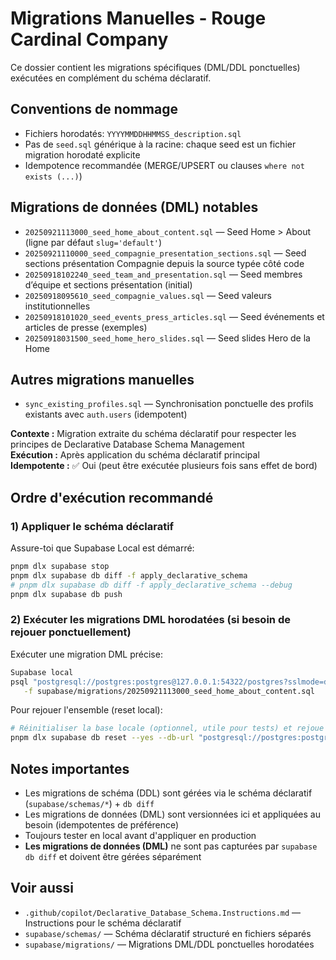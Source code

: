 # Migrations Manuelles - Rouge Cardinal Company

Ce dossier contient les migrations spécifiques (DML/DDL ponctuelles) exécutées en complément du schéma déclaratif.

## Conventions de nommage

- Fichiers horodatés: `YYYYMMDDHHMMSS_description.sql`
- Pas de `seed.sql` générique à la racine: chaque seed est un fichier migration horodaté explicite
- Idempotence recommandée (MERGE/UPSERT ou clauses `where not exists (...)`)

## Migrations de données (DML) notables

- `20250921113000_seed_home_about_content.sql` — Seed Home > About (ligne par défaut `slug='default'`)
- `20250921110000_seed_compagnie_presentation_sections.sql` — Seed sections présentation Compagnie depuis la source typée côté code
- `20250918102240_seed_team_and_presentation.sql` — Seed membres d’équipe et sections présentation (initial)
- `20250918095610_seed_compagnie_values.sql` — Seed valeurs institutionnelles
- `20250918101020_seed_events_press_articles.sql` — Seed événements et articles de presse (exemples)
- `20250918031500_seed_home_hero_slides.sql` — Seed slides Hero de la Home

## Autres migrations manuelles

- `sync_existing_profiles.sql` — Synchronisation ponctuelle des profils existants avec `auth.users` (idempotent)

**Contexte :** Migration extraite du schéma déclaratif pour respecter les principes de Declarative Database Schema Management  
**Exécution :** Après application du schéma déclaratif principal  
**Idempotente :** ✅ Oui (peut être exécutée plusieurs fois sans effet de bord)

## Ordre d'exécution recommandé

### 1) Appliquer le schéma déclaratif

Assure-toi que Supabase Local est démarré:

```bash
pnpm dlx supabase stop
pnpm dlx supabase db diff -f apply_declarative_schema
# pnpm dlx supabase db diff -f apply_declarative_schema --debug
pnpm dlx supabase db push
```

### 2) Exécuter les migrations DML horodatées (si besoin de rejouer ponctuellement)

Exécuter une migration DML précise:

```bash
Supabase local
psql "postgresql://postgres:postgres@127.0.0.1:54322/postgres?sslmode=disable" \
   -f supabase/migrations/20250921113000_seed_home_about_content.sql
```

Pour rejouer l'ensemble (reset local):

```bash
# Réinitialiser la base locale (optionnel, utile pour tests) et rejoue les migrations
pnpm dlx supabase db reset --yes --db-url "postgresql://postgres:postgres@127.0.0.1:54322/postgres?sslmode=disable"
```

## Notes importantes

- Les migrations de schéma (DDL) sont gérées via le schéma déclaratif (`supabase/schemas/*`) + `db diff`
- Les migrations de données (DML) sont versionnées ici et appliquées au besoin (idempotentes de préférence)
- Toujours tester en local avant d'appliquer en production
- **Les migrations de données (DML)** ne sont pas capturées par `supabase db diff` et doivent être gérées séparément

## Voir aussi

- `.github/copilot/Declarative_Database_Schema.Instructions.md` — Instructions pour le schéma déclaratif
- `supabase/schemas/` — Schéma déclaratif structuré en fichiers séparés
- `supabase/migrations/` — Migrations DML/DDL ponctuelles horodatées
